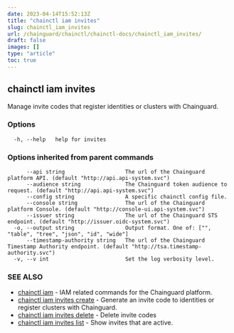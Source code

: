 ```yaml
---
date: 2023-04-14T15:52:13Z
title: "chainctl iam invites"
slug: chainctl_iam_invites
url: /chainguard/chainctl/chainctl-docs/chainctl_iam_invites/
draft: false
images: []
type: "article"
toc: true
---
```

## chainctl iam invites

Manage invite codes that register identities or clusters with Chainguard.

### Options

```
  -h, --help   help for invites
```

### Options inherited from parent commands

```
      --api string                   The url of the Chainguard platform API. (default "http://api.api-system.svc")
      --audience string              The Chainguard token audience to request. (default "http://api.api-system.svc")
      --config string                A specific chainctl config file.
      --console string               The url of the Chainguard platform Console. (default "http://console-ui.api-system.svc")
      --issuer string                The url of the Chainguard STS endpoint. (default "http://issuer.oidc-system.svc")
  -o, --output string                Output format. One of: ["", "table", "tree", "json", "id", "wide"]
      --timestamp-authority string   The url of the Chainguard Timestamp Authority endpoint. (default "http://tsa.timestamp-authority.svc")
  -v, --v int                        Set the log verbosity level.
```

### SEE ALSO

* [chainctl iam](/chainguard/chainctl/chainctl-docs/chainctl_iam/)	 - IAM related commands for the Chainguard platform.
* [chainctl iam invites create](/chainguard/chainctl/chainctl-docs/chainctl_iam_invites_create/)	 - Generate an invite code to identities or register clusters with Chainguard.
* [chainctl iam invites delete](/chainguard/chainctl/chainctl-docs/chainctl_iam_invites_delete/)	 - Delete invite codes
* [chainctl iam invites list](/chainguard/chainctl/chainctl-docs/chainctl_iam_invites_list/)	 - Show invites that are active.

